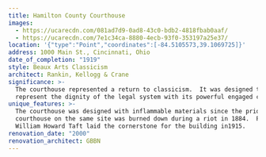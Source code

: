 ```yaml
---
title: Hamilton County Courthouse
images:
  - https://ucarecdn.com/081ad7d9-0ad8-43c0-bdb2-4818fbab0aaf/
  - https://ucarecdn.com/7e1c34ca-8880-4ecb-93f0-353197a25e37/
location: '{"type":"Point","coordinates":[-84.5105573,39.1069725]}'
address: 1000 Main St., Cincinnati, Ohio
date_of_completion: "1919"
style: Beaux Arts Classicism
architect: Rankin, Kellogg & Crane
significance: >-
  The courthouse represented a return to classicism.  It was designed to
  represent the dignity of the legal system with its powerful engaged colonnade.
unique_features: >-
  The courthouse was designed with inflammable materials since the prior
  courthouse on the same site was burned down during a riot in 1884.  President
  William Howard Taft laid the cornerstone for the building in1915.
renovation_date: "2000"
renovation_architect: GBBN
---
```

